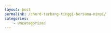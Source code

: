```yaml
---
layout: post
permalink: /chord-terbang-tinggi-bersama-mimpi/
categories:
    - Uncategorized
---
```


